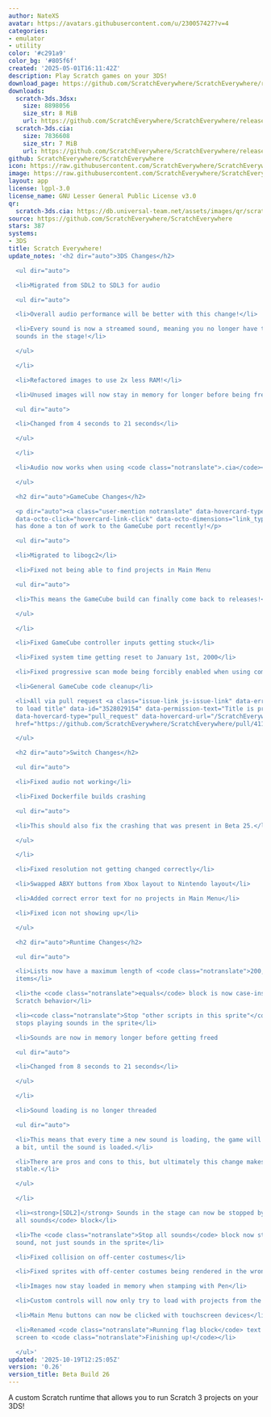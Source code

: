 ```yaml
---
author: NateXS
avatar: https://avatars.githubusercontent.com/u/230057427?v=4
categories:
- emulator
- utility
color: '#c291a9'
color_bg: '#805f6f'
created: '2025-05-01T16:11:42Z'
description: Play Scratch games on your 3DS!
download_page: https://github.com/ScratchEverywhere/ScratchEverywhere/releases
downloads:
  scratch-3ds.3dsx:
    size: 8898056
    size_str: 8 MiB
    url: https://github.com/ScratchEverywhere/ScratchEverywhere/releases/download/0.26/scratch-3ds.3dsx
  scratch-3ds.cia:
    size: 7836608
    size_str: 7 MiB
    url: https://github.com/ScratchEverywhere/ScratchEverywhere/releases/download/0.26/scratch-3ds.cia
github: ScratchEverywhere/ScratchEverywhere
icon: https://raw.githubusercontent.com/ScratchEverywhere/ScratchEverywhere/refs/heads/main/gfx/icon.png
image: https://raw.githubusercontent.com/ScratchEverywhere/ScratchEverywhere/refs/heads/main/gfx/logo.png
layout: app
license: lgpl-3.0
license_name: GNU Lesser General Public License v3.0
qr:
  scratch-3ds.cia: https://db.universal-team.net/assets/images/qr/scratch-3ds-cia.png
source: https://github.com/ScratchEverywhere/ScratchEverywhere
stars: 387
systems:
- 3DS
title: Scratch Everywhere!
update_notes: '<h2 dir="auto">3DS Changes</h2>

  <ul dir="auto">

  <li>Migrated from SDL2 to SDL3 for audio

  <ul dir="auto">

  <li>Overall audio performance will be better with this change!</li>

  <li>Every sound is now a streamed sound, meaning you no longer have to put certain
  sounds in the stage!</li>

  </ul>

  </li>

  <li>Refactored images to use 2x less RAM!</li>

  <li>Unused images will now stay in memory for longer before being freed

  <ul dir="auto">

  <li>Changed from 4 seconds to 21 seconds</li>

  </ul>

  </li>

  <li>Audio now works when using <code class="notranslate">.cia</code></li>

  </ul>

  <h2 dir="auto">GameCube Changes</h2>

  <p dir="auto"><a class="user-mention notranslate" data-hovercard-type="user" data-hovercard-url="/users/Extrems/hovercard"
  data-octo-click="hovercard-link-click" data-octo-dimensions="link_type:self" href="https://github.com/Extrems">@Extrems</a>
  has done a ton of work to the GameCube port recently!</p>

  <ul dir="auto">

  <li>Migrated to libogc2</li>

  <li>Fixed not being able to find projects in Main Menu

  <ul dir="auto">

  <li>This means the GameCube build can finally come back to releases!</li>

  </ul>

  </li>

  <li>Fixed GameCube controller inputs getting stuck</li>

  <li>Fixed system time getting reset to January 1st, 2000</li>

  <li>Fixed progressive scan mode being forcibly enabled when using component video</li>

  <li>General GameCube code cleanup</li>

  <li>All via pull request <a class="issue-link js-issue-link" data-error-text="Failed
  to load title" data-id="3528029154" data-permission-text="Title is private" data-url="https://github.com/ScratchEverywhere/ScratchEverywhere/issues/411"
  data-hovercard-type="pull_request" data-hovercard-url="/ScratchEverywhere/ScratchEverywhere/pull/411/hovercard"
  href="https://github.com/ScratchEverywhere/ScratchEverywhere/pull/411">#411</a>!</li>

  </ul>

  <h2 dir="auto">Switch Changes</h2>

  <ul dir="auto">

  <li>Fixed audio not working</li>

  <li>Fixed Dockerfile builds crashing

  <ul dir="auto">

  <li>This should also fix the crashing that was present in Beta 25.</li>

  </ul>

  </li>

  <li>Fixed resolution not getting changed correctly</li>

  <li>Swapped ABXY buttons from Xbox layout to Nintendo layout</li>

  <li>Added correct error text for no projects in Main Menu</li>

  <li>Fixed icon not showing up</li>

  </ul>

  <h2 dir="auto">Runtime Changes</h2>

  <ul dir="auto">

  <li>Lists now have a maximum length of <code class="notranslate">200,000</code>
  items</li>

  <li>the <code class="notranslate">equals</code> block is now case-insensitive, matching
  Scratch behavior</li>

  <li><code class="notranslate">Stop "other scripts in this sprite"</code> block now
  stops playing sounds in the sprite</li>

  <li>Sounds are now in memory longer before getting freed

  <ul dir="auto">

  <li>Changed from 8 seconds to 21 seconds</li>

  </ul>

  </li>

  <li>Sound loading is no longer threaded

  <ul dir="auto">

  <li>This means that every time a new sound is loading, the game will freeze for
  a bit, until the sound is loaded.</li>

  <li>There are pros and cons to this, but ultimately this change makes audio more
  stable.</li>

  </ul>

  </li>

  <li><strong>[SDL2]</strong> Sounds in the stage can now be stopped by <code class="notranslate">Stop
  all sounds</code> block</li>

  <li>The <code class="notranslate">Stop all sounds</code> block now stops every playing
  sound, not just sounds in the sprite</li>

  <li>Fixed collision on off-center costumes</li>

  <li>Fixed sprites with off-center costumes being rendered in the wrong position</li>

  <li>Images now stay loaded in memory when stamping with Pen</li>

  <li>Custom controls will now only try to load with projects from the Main Menu</li>

  <li>Main Menu buttons can now be clicked with touchscreen devices</li>

  <li>Renamed <code class="notranslate">Running flag block</code> text in loading
  screen to <code class="notranslate">Finishing up!</code></li>

  </ul>'
updated: '2025-10-19T12:25:05Z'
version: '0.26'
version_title: Beta Build 26
---
```

A custom Scratch runtime that allows you to run Scratch 3 projects on your 3DS!